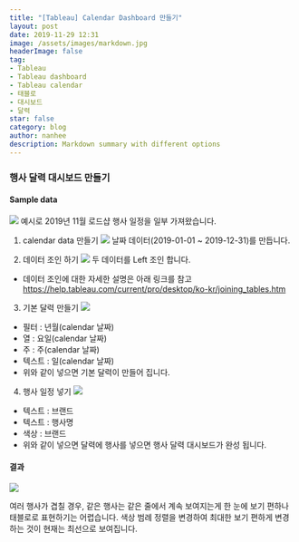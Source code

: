 ```yaml
---
title: "[Tableau] Calendar Dashboard 만들기"
layout: post
date: 2019-11-29 12:31
image: /assets/images/markdown.jpg
headerImage: false
tag:
- Tableau
- Tableau dashboard
- Tableau calendar
- 태블로
- 대시보드
- 달력
star: false
category: blog
author: nanhee
description: Markdown summary with different options
---
```


### 행사 달력 대시보드 만들기

#### Sample data
![](https://github.com/nanheee/nanheee.github.io/blob/master/assets/dashboard/calendar_1.png?raw=true)
예시로 2019년 11월 로드샵 행사 일정을 일부 가져왔습니다.

1. calendar data 만들기
![](https://github.com/nanheee/nanheee.github.io/blob/master/assets/dashboard/calendar_2.png?raw=true)
날짜 데이터(2019-01-01 ~ 2019-12-31)를 만듭니다.

2. 데이터 조인 하기
![](https://github.com/nanheee/nanheee.github.io/blob/master/assets/dashboard/calendar_3.png?raw=true)
두 데이터를 Left 조인 합니다.

* 데이터 조인에 대한 자세한 설명은 아래 링크를 참고
<https://help.tableau.com/current/pro/desktop/ko-kr/joining_tables.htm>

3. 기본 달력 만들기
![](https://github.com/nanheee/nanheee.github.io/blob/master/assets/dashboard/calendar_4.png?raw=true)

* 필터 : 년월(calendar 날짜)
* 열 : 요일(calendar 날짜)
* 주 : 주(calendar 날짜)
* 텍스트 : 일(calendar 날짜)
* 위와 같이 넣으면 기본 달력이 만들어 집니다.

4. 행사 일정 넣기
![](https://github.com/nanheee/nanheee.github.io/blob/master/assets/dashboard/calendar_5.png?raw=true)

* 텍스트 : 브랜드
* 텍스트 : 행사명
* 색상 : 브랜드
* 위와 같이 넣으면 달력에 행사를 넣으면 행사 달력 대시보드가 완성 됩니다.

#### 결과
![](https://github.com/nanheee/nanheee.github.io/blob/master/assets/dashboard/calendar_after.png?raw=true)

여러 행사가 겹칠 경우, 같은 행사는 같은 줄에서 계속 보여지는게 한 눈에 보기 편하나 태블로로 표현하기는 어렵습니다. 색상 범례 정렬을 변경하여 최대한 보기 편하게 변경하는 것이 현재는 최선으로 보여집니다.
